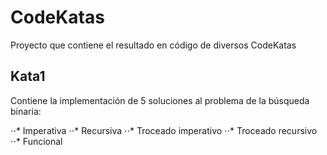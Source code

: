 # CodeKatas
Proyecto que contiene el resultado en código de diversos CodeKatas

## Kata1
Contiene la implementación de 5 soluciones al problema de la búsqueda binaria:

⋅⋅* Imperativa
⋅⋅* Recursiva
⋅⋅* Troceado imperativo
⋅⋅* Troceado recursivo
⋅⋅* Funcional

